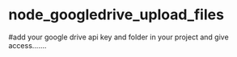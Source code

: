 # node_googledrive_upload_files
#add your google drive api key and folder in your project and give access.......
